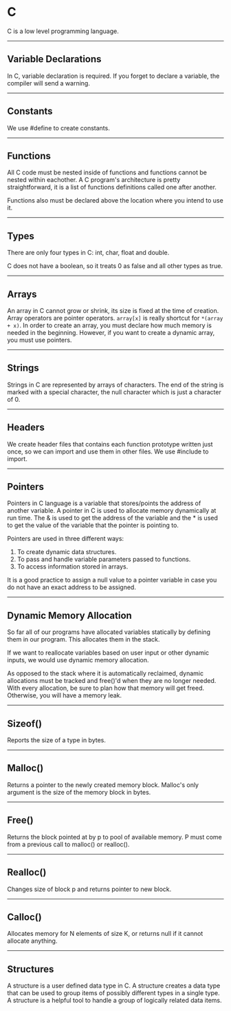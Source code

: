 # C

C is a low level programming language.

*** 

## Variable Declarations

In C, variable declaration is required. If you forget to declare a variable, the compiler will send a warning.

***

## Constants

We use #define to create constants.

***

## Functions

All C code must be nested inside of functions and functions cannot be nested within eachother. A C program's architecture is pretty straightforward, it is a list of functions definitions called one after another. 

Functions also must be declared above the location where you intend to use it.

***

## Types

There are only four types in C: int, char, float and double.

C does not have a boolean, so it treats 0 as false and all other types as true. 

*** 

## Arrays

An array in C cannot grow or shrink, its size is fixed at the time of creation. Array operators are pointer operators. `array[x]` is really shortcut for `*(array + x)`. In order to create an array, you must declare how much memory is needed in the beginning. However, if you want to create a dynamic array, you must use pointers.

***

## Strings

Strings in C are represented by arrays of characters. The end of the string is marked with a special character, the null character which is just a character of 0.

***

## Headers

We create header files that contains each function prototype written just once, so we can import and use them in other files. We use #include to import.

*** 

## Pointers

Pointers in C language is a variable that stores/points the address of another variable. A pointer in C is used to allocate memory dynamically at run time. The & is used to get the address of the variable and the * is used to get the value of the variable that the pointer is pointing to.

Pointers are used in three different ways:

1. To create dynamic data structures.
2. To pass and handle variable parameters passed to functions.
3. To access information stored in arrays.

It is a good practice to assign a null value to a pointer variable in case you do not have an exact address to be assigned.

***

## Dynamic Memory Allocation

So far all of our programs have allocated variables statically by defining them in our program. This allocates them in the stack.

If we want to reallocate variables based on user input or other dynamic inputs, we would use dynamic memory allocation.

As opposed to the stack where it is automatically reclaimed, dynamic allocations must be tracked and free()'d when they are no longer needed. With every allocation, be sure to plan how that memory will get freed. Otherwise, you will have a memory leak.

***

## Sizeof()

Reports the size of a type in bytes.

***

## Malloc()

Returns a pointer to the newly created memory block. Malloc's only argument is the size of the memory block in bytes. 

***

## Free()

Returns the block pointed at by p to pool of available memory. P must come from a previous call to malloc() or realloc().

***

## Realloc()

Changes size of block p and returns pointer to new block.

***

## Calloc()

Allocates memory for N elements of size K, or returns null if it cannot allocate anything.

***

## Structures

A structure is a user defined data type in C. A structure creates a data type that can be used to group items of possibly different types in a single type. A structure is a helpful tool to handle a group of logically related data items. 